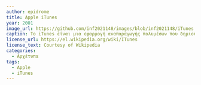 ```yaml
---
author: epidrome
title: Apple iTunes
year: 2001
image_url: https://github.com/inf2021148/images/blob/inf2021148/iTunes.jpg
caption: Το iTunes είναι μια εφαρμογή αναπαραγωγής πολυμέσων που δημιουργήθηκε από την Apple στις 9 Ιανουαρίου 2001. Μέσα από την υπηρεσία Apple Music οι χρήστες του iTunes έχουν πρόσβαση σε περισσότερα από 50 εκατομμύρια τραγούδια τα οποία προβάλλονται χωρίς την αναπαραγωγή διαφημίσεων. Επίσης, οι χρήστες μπορούν να δουν ταινίες ακόμα κι αν δεν είναι συνδεδεμένοι στο διαδίκτυο.
license_url: https://el.wikipedia.org/wiki/ITunes
license_text: Courtesy of Wikipedia 
categories: 
  - Αρχέτυπα 
tags: 
  - Apple
  - iTunes
---
```

